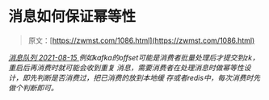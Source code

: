 <!--yml
category: 未分类
date: 0001-01-01 00:00:00
-->

# 消息如何保证幂等性

> 原文：[https://zwmst.com/1086.html](https://zwmst.com/1086.html)

   [ *消息队列* ](https://zwmst.com/%e6%b6%88%e6%81%af%e9%98%9f%e5%88%97)*[ <time datetime="2021-08-15T10:23:55+08:00"> 2021-08-15 </time> ](https://zwmst.com/1086.html)  例如kafka的offset可能是消费者批量处理后才提交到zk，重启后再消费时就可能会收到重复 消息，需要消费者在处理消息时做幂等性设计，即先判断是否消费过，把已消费的放到本地缓 存或者redis中，每次消费时先做个判断即可。*